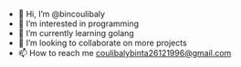 - 👋 Hi, I’m @bincoulibaly
- 👀 I’m interested in programming
- 🌱 I’m currently learning golang
- 💞️ I’m looking to collaborate on more projects
- 📫 How to reach me coulibalybinta26121996@gmail.com

<!---
bincoulibaly/bincoulibaly is a ✨ special ✨ repository because its `README.md` (this file) appears on your GitHub profile.
You can click the Preview link to take a look at your changes.
--->
